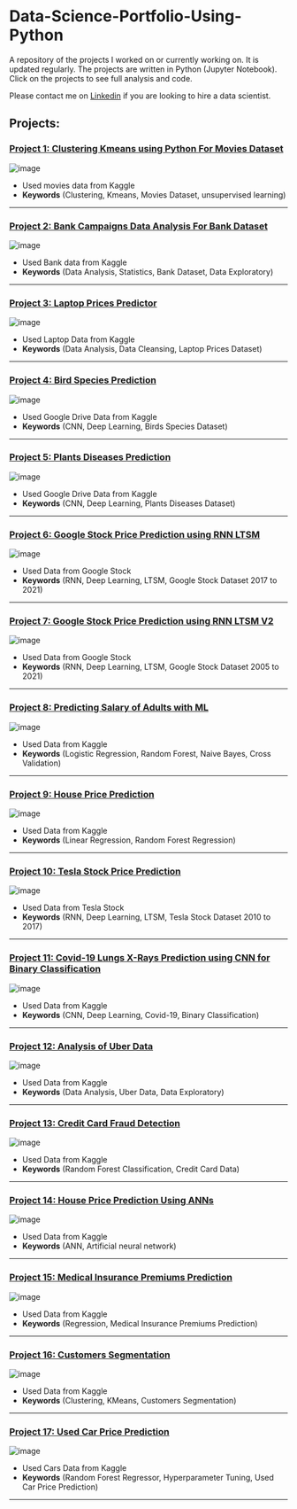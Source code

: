 # Data-Science-Portfolio-Using-Python
 
A repository of the projects I worked on or currently working on. It is updated regularly. The projects are written in Python (Jupyter Notebook). Click on the projects to see full analysis and code.

Please contact me on [Linkedin](https://www.linkedin.com/in/mostafafakhra) if you are looking to hire a data scientist.
 
## Projects:

###  [Project 1: Clustering Kmeans using Python For Movies Dataset](https://github.com/mostafafakhra/Data-Science-Portfolio-Using-Python/blob/main/Clustering/Clustering-Kmeans-using-Python-For-Movies-Dataset/Movies%20Dataset.ipynb)
![image](https://github.com/mostafafakhra/Data-Science-Portfolio-Using-Python/blob/main/Clustering/Clustering-Kmeans-using-Python-For-Movies-Dataset/1.png)
* Used movies data from Kaggle
* **Keywords** (Clustering, Kmeans, Movies Dataset, unsupervised learning)

---

###  [Project 2: Bank Campaigns Data Analysis For Bank Dataset](https://github.com/mostafafakhra/Data-Science-Portfolio-Using-Python/blob/main/Data%20Analysis/Bank%20Campaigns/Bank%20Campaigns%20Data%20Analysis.ipynb)
![image](https://github.com/mostafafakhra/Data-Science-Portfolio-Using-Python/blob/main/Data%20Analysis/Bank%20Campaigns/1.jpg)
* Used Bank data from Kaggle
* **Keywords** (Data Analysis, Statistics, Bank Dataset, Data Exploratory)

---

###  [Project 3: Laptop Prices Predictor](https://github.com/mostafafakhra/Data-Science-Portfolio-Using-Python/blob/main/Laptop%20Prices%20Predictor/Laptop%20Price%20Predictor.ipynb)
![image](https://github.com/mostafafakhra/Data-Science-Portfolio-Using-Python/blob/main/Laptop%20Prices%20Predictor/1.jpg)
* Used Laptop Data from Kaggle
* **Keywords** (Data Analysis, Data Cleansing, Laptop Prices Dataset)

---

###  [Project 4: Bird Species Prediction](https://github.com/mostafafakhra/Data-Science-Portfolio-Using-Python/blob/main/Bird%20Species%20Prediction/Bird_Species_Prediction.ipynb)
![image](https://github.com/mostafafakhra/Data-Science-Portfolio-Using-Python/blob/main/Bird%20Species%20Prediction/Screenshot%202022-05-27%20191051.jpg)
* Used Google Drive Data from Kaggle
* **Keywords** (CNN, Deep Learning, Birds Species Dataset)

---

###  [Project 5: Plants Diseases Prediction](https://github.com/mostafafakhra/Data-Science-Portfolio-Using-Python/blob/main/Plant%20Diseases%20Prediction/Plant_Diseases_Prediction_using_CNN.ipynb)
![image](https://github.com/mostafafakhra/Data-Science-Portfolio-Using-Python/blob/main/Plant%20Diseases%20Prediction/Plants%20Sample%20Image.jpg)
* Used Google Drive Data from Kaggle
* **Keywords** (CNN, Deep Learning, Plants Diseases Dataset)

---

###  [Project 6: Google Stock Price Prediction using RNN LTSM](https://github.com/mostafafakhra/Data-Science-Portfolio-Using-Python/blob/main/Google%20Stock%20Price%20Prediction%20using%20RNN%20LTSM/Google_Stock_Price_Prediction_using_RNN.ipynb)
![image](https://github.com/mostafafakhra/Data-Science-Portfolio-Using-Python/blob/main/Google%20Stock%20Price%20Prediction%20using%20RNN%20LTSM/Screenshot%202022-06-27%20054208.jpg)
* Used Data from Google Stock
* **Keywords** (RNN, Deep Learning, LTSM, Google Stock Dataset 2017 to 2021)

---

###  [Project 7: Google Stock Price Prediction using RNN LTSM V2](https://github.com/mostafafakhra/Data-Science-Portfolio-Using-Python/blob/main/Google_Stock_Price_Prediction_using_RNN_LTSM_V2/Google_Stock_Price_Prediction_using_RNN_LTSM_V2.ipynb)
![image](https://github.com/mostafafakhra/Data-Science-Portfolio-Using-Python/blob/main/Google_Stock_Price_Prediction_using_RNN_LTSM_V2/Screenshot%202022-07-11%20073646.jpg)
* Used Data from Google Stock
* **Keywords** (RNN, Deep Learning, LTSM, Google Stock Dataset 2005 to 2021)

---

###  [Project 8: Predicting Salary of Adults with ML](https://github.com/mostafafakhra/Data-Science-Portfolio-Using-Python/blob/main/Predicting%20Salary%20of%20Adults%20with%20ML/Predicting%20Salary%20of%20Adults%20with%20ML.ipynb)
![image](https://github.com/mostafafakhra/Data-Science-Portfolio-Using-Python/blob/main/Predicting%20Salary%20of%20Adults%20with%20ML/1_VK1P0hRUybzuBUBm852pfA.png)
* Used Data from Kaggle
* **Keywords** (Logistic Regression, Random Forest, Naive Bayes, Cross Validation)

---

###  [Project 9: House Price Prediction](https://github.com/mostafafakhra/Data-Science-Portfolio-Using-Python/blob/main/House%20Price%20Prediction/House%20Price%20Prediction.ipynb)
![image](https://github.com/mostafafakhra/Data-Science-Portfolio-Using-Python/blob/main/House%20Price%20Prediction/1_D6s2K1y7kjE14swcgITB1w.png)
* Used Data from Kaggle
* **Keywords** (Linear Regression, Random Forest Regression)

---

###  [Project 10: Tesla Stock Price Prediction](https://github.com/mostafafakhra/Data-Science-Portfolio-Using-Python/blob/main/Tesla%20Stock%20Price%20Prediction/Tesla_Stock_Price_Prediction.ipynb)
![image](https://github.com/mostafafakhra/Data-Science-Portfolio-Using-Python/blob/main/Tesla%20Stock%20Price%20Prediction/Screenshot%202022-08-17%20063650.jpg)
* Used Data from Tesla Stock
* **Keywords** (RNN, Deep Learning, LTSM, Tesla Stock Dataset 2010 to 2017)

---

###  [Project 11: Covid-19 Lungs X-Rays Prediction using CNN for Binary Classification](https://github.com/mostafafakhra/Data-Science-Portfolio-Using-Python/blob/main/Covid-19%20Lungs%20X-Rays%20Prediction%20using%20CNN%20for%20Binary%20Classification/Covid_19_Lungs_X_Rays_Prediction_using_CNN_for_Binary_Classification.ipynb)
![image](https://github.com/mostafafakhra/Data-Science-Portfolio-Using-Python/blob/main/Covid-19%20Lungs%20X-Rays%20Prediction%20using%20CNN%20for%20Binary%20Classification/Screenshot%202022-08-17%20064255.jpg)
* Used Data from Kaggle
* **Keywords** (CNN, Deep Learning, Covid-19, Binary Classification)

---

###  [Project 12: Analysis of Uber Data](https://github.com/mostafafakhra/Data-Science-Portfolio-Using-Python/blob/main/Analysis%20of%20Uber%20Data/Analysis%20of%20Uber%20Data.ipynb)
![image](https://github.com/mostafafakhra/Data-Science-Portfolio-Using-Python/blob/main/Analysis%20of%20Uber%20Data/Screenshot%202022-08-22%20004007.jpg)
* Used Data from Kaggle
* **Keywords** (Data Analysis, Uber Data, Data Exploratory)

---

###  [Project 13: Credit Card Fraud Detection](https://github.com/mostafafakhra/Data-Science-Portfolio-Using-Python/blob/main/Credit%20Card%20Fraud%20Detection/Credit%20Card%20Fraud%20Detection.ipynb)
![image](https://github.com/mostafafakhra/Data-Science-Portfolio-Using-Python/blob/main/Credit%20Card%20Fraud%20Detection/68747470733a2f2f65787465726e616c2d636f6e74656e742e6475636b6475636b676f2e636f6d2f69752f3f753d687474707325334125324625324661692d6a6f75726e65792e636f6d25324677702d636f6e74656e7425324675706c6f6164732532463230313925324630.jpg)
* Used Data from Kaggle
* **Keywords** (Random Forest Classification, Credit Card Data)

---

###  [Project 14: House Price Prediction Using ANNs](https://github.com/mostafafakhra/Data-Science-Portfolio-Using-Python/blob/main/House%20Prices%20Prediction%20Using%20ANNs/House_Prices_Prediction_Using_ANNs.ipynb)
![image](https://github.com/mostafafakhra/Data-Science-Portfolio-Using-Python/blob/main/House%20Price%20Prediction/1_D6s2K1y7kjE14swcgITB1w.png)
* Used Data from Kaggle
* **Keywords** (ANN, Artificial neural network)


---

###  [Project 15: Medical Insurance Premiums Prediction](https://github.com/mostafafakhra/Data-Science-Portfolio-Using-Python/blob/main/Medical%20Insurance%20Premium%20Prediction/Medical%20Insurance%20Premium%20Prediction.ipynb)
![image](https://github.com/mostafafakhra/Data-Science-Portfolio-Using-Python/blob/main/Medical%20Insurance%20Premium%20Prediction/0_ssbGU5VIxtVB6NrF.jpg)
* Used Data from Kaggle
* **Keywords** (Regression, Medical Insurance Premiums Prediction)


---

###  [Project 16: Customers Segmentation](https://github.com/mostafafakhra/Data-Science-Portfolio-Using-Python/blob/main/Customers%20Segmentation/Customer%20Segmentation.ipynb)
![image](https://github.com/mostafafakhra/Data-Science-Portfolio-Using-Python/blob/main/Customers%20Segmentation/Customer-Segmentation.png)
* Used Data from Kaggle
* **Keywords** (Clustering, KMeans, Customers Segmentation)


---


###  [Project 17: Used Car Price Prediction](https://github.com/mostafafakhra/Data-Science-Portfolio-Using-Python/blob/main/Used%20Car%20Price%20Prediction/Used%20Car%20Price%20Prediction.ipynb)
![image](https://github.com/mostafafakhra/Data-Science-Portfolio-Using-Python/blob/main/Used%20Car%20Price%20Prediction/Used%20Car%20Price%20Prediction.png)
* Used Cars Data from Kaggle
* **Keywords** (Random Forest Regressor, Hyperparameter Tuning, Used Car Price Prediction)


---
